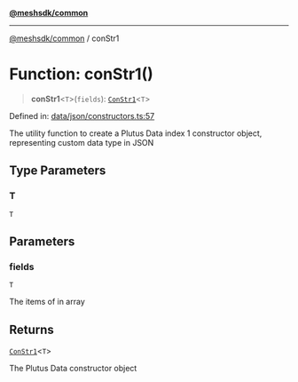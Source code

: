 [**@meshsdk/common**](../README.md)

***

[@meshsdk/common](../globals.md) / conStr1

# Function: conStr1()

> **conStr1**\<`T`\>(`fields`): [`ConStr1`](../type-aliases/ConStr1.md)\<`T`\>

Defined in: [data/json/constructors.ts:57](https://github.com/MeshJS/mesh/blob/1abde1553cbd7cf2cf4e40197fc0de9e4a7d0f49/packages/mesh-common/src/data/json/constructors.ts#L57)

The utility function to create a Plutus Data index 1 constructor object, representing custom data type in JSON

## Type Parameters

### T

`T`

## Parameters

### fields

`T`

The items of  in array

## Returns

[`ConStr1`](../type-aliases/ConStr1.md)\<`T`\>

The Plutus Data constructor object
